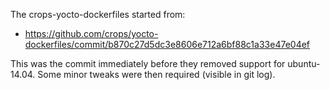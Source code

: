 The crops-yocto-dockerfiles started from:

 * https://github.com/crops/yocto-dockerfiles/commit/b870c27d5dc3e8606e712a6bf88c1a33e47e04ef
 
 This was the commit immediately before they removed support for ubuntu-14.04. Some minor 
 tweaks were then required (visible in git log).